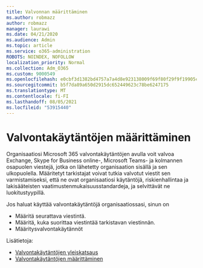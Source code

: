 ```yaml
---
title: Valvonnan määrittäminen
ms.author: robmazz
author: robmazz
manager: laurawi
ms.date: 04/21/2020
ms.audience: Admin
ms.topic: article
ms.service: o365-administration
ROBOTS: NOINDEX, NOFOLLOW
localization_priority: Normal
ms.collection: Adm_O365
ms.custom: 9000549
ms.openlocfilehash: e0cbf3d1382bd4757a7a4d8e923138009f69f80f29f9f19905c88ea37ac1f0cd
ms.sourcegitcommit: b5f7da89a650d2915dc652449623c78be6247175
ms.translationtype: MT
ms.contentlocale: fi-FI
ms.lasthandoff: 08/05/2021
ms.locfileid: "53915440"
---
```

# <a name="configure-supervision-policies"></a>Valvontakäytäntöjen määrittäminen

Organisaatiosi Microsoft 365 valvontakäytäntöjen avulla voit valvoa Exchange, Skype for Business online-, Microsoft Teams- ja kolmannen osapuolen viestejä, jotka on lähetetty organisaation sisällä ja sen ulkopuolella. Määritetyt tarkistajat voivat tutkia valvotut viestit sen varmistamiseksi, että ne ovat organisaatiosi käytäntöjä, riskienhallintaa ja lakisääteisten vaatimustenmukaisuusstandardeja, ja selvittävät ne luokitustyypillä.

Jos haluat käyttää valvontakäytäntöjä organisaatiossasi, sinun on

- Määritä seurattava viestintä.
- Määritä, kuka suorittaa viestintää tarkistavan viestinnän.
- Määritysvalvontakäytännöt

Lisätietoja:

- [Valvontakäytäntöjen yleiskatsaus](https://docs.microsoft.com/microsoft-365/compliance/supervision-policies)
- [Valvontakäytäntöjen määrittäminen](https://docs.microsoft.com/microsoft-365/compliance/configure-supervision-policies)
